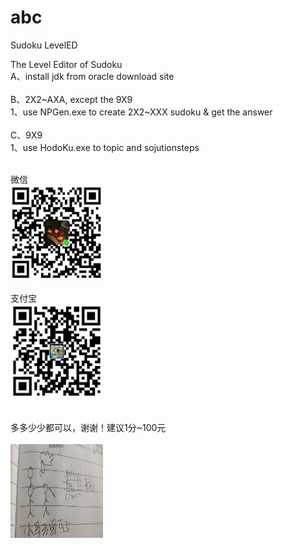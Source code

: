 # abc
Sudoku LevelED

The Level Editor of Sudoku
<br/>
A、install jdk from oracle download site
<br/>
<br/>
B、2X2~AXA, except the 9X9
<br/>
1、use NPGen.exe to create 2X2~XXX sudoku & get the answer
<br/>
<br/>
C、9X9
<br/>
1、use HodoKu.exe to topic and sojutionsteps
<br/>
<br/>
<div class="left">微信<br/><img src="cc_wx.png" height="150" width="148" /></div>
<br/>
<div class="left">支付宝<br/><img src="cc_zfb.png" height="150" width="148" /></div>
<br/>
<div class="left"><br/>多多少少都可以，谢谢！建议1分~100元</div>
<br/>
<img src="IMG_20210221_145132.jpg" height="150" width="148" />
<br/>